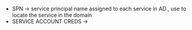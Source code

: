 - SPN -> service principal name assigned to each service in AD , use to locate the service in the domain
- SERVICE ACCOUNT CREDS -> 